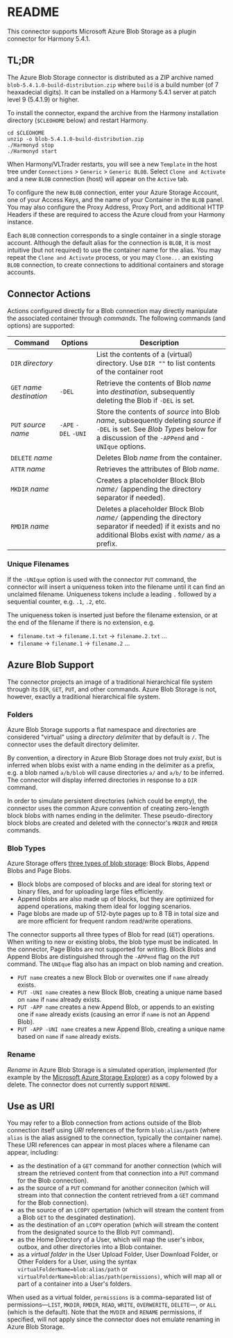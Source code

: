 # README #

This connector supports Microsoft Azure Blob Storage as a plugin connector
for Harmony 5.4.1.

## TL;DR ##

<!---
The POM for this project creates a ZIP archive intended to be expanded from
the Harmony installation directory (`$CLEOHOME` below).

```
git clone git@github.com:jthielens/connector-azure-blob-storage.git
mvn clean package
cp target/blob-5.4.1.0-SNAPSHOT-distribution.zip $CLEOHOME
cd $CLEOHOME
unzip -o blob-5.4.1.0-SNAPSHOT-distribution.zip
./Harmonyd stop
./Harmonyd start
```
--->

The Azure Blob Storage connector is distributed as a ZIP archive named
`blob-5.4.1.0-build-distribution.zip` where `build` is a build number
(of 7 heaxadecial digits).  It can be installed on a Harmony 5.4.1
server at patch level 9 (5.4.1.9) or higher.

To install the connector, expand the archive from the Harmony installation
directory (`$CLEOHOME` below) and restart Harmony.

```
cd $CLEOHOME
unzip -o blob-5.4.1.0-build-distribution.zip
./Harmonyd stop
./Harmonyd start
```

When Harmony/VLTrader restarts, you will see a new `Template` in the host tree
under `Connections` > `Generic` > `Generic BLOB`.  Select `Clone and Activate`
and a new `BLOB` connection (host) will appear on the `Active` tab.

To configure the new `BLOB` connection, enter your Azure Storage Account, one of your Access Keys, and the name of your Container in the `BLOB` panel.  You may also configure the Proxy Address, Proxy Port, and additional HTTP Headers if these are required to access the Azure cloud from your Harmony instance.

Each `BLOB` connection corresponds to a single container in a single storage account.  Although the default alias for the connection is `BLOB`, it is most
intuitive (but not required) to use the container name for the alias.
You may repeat the `Clone and Activate` process, or you may `Clone...` an existing `BLOB` connection, to create connections to additional containers and storage accounts.


## Connector Actions ##

Actions configured directly for a Blob connection may directly manipulate the
associated container through _commands_.  The following commands (and options)
are supported:

| Command | Options | Description |
|---------|---------|-------------|
| `DIR` _directory_    | &nbsp; | List the contents of a (virtual) directory.  Use `DIR ""` to list contents of the container root |
| `GET` _name_ _destination_ | `-DEL` | Retrieve the contents of Blob _name_ into _destination_, subsequently deleting the Blob if `-DEL` is set. |
| `PUT` _source_ _name_ | `-APE` `-DEL` `-UNI` | Store the contents of _source_ into Blob _name_, subsequently deleting _source_ if `-DEL` is set.  See *Blob Types* below for a discussion of the `-APPend` and `-UNIque` options. |
| `DELETE` _name_ | &nbsp; | Deletes Blob _name_ from the container. |
| `ATTR` _name_ | &nbsp; | Retrieves the attributes of Blob _name_. |
| `MKDIR` _name_ | &nbsp; | Creates a placeholder Block Blob _name_`/` (appending the directory separator if needed). |
| `RMDIR` _name_ | &nbsp; | Deletes a placeholder Block Blob _name_`/` (appending the directory separator if needed) if it exists and no additional Blobs exist with _name_`/` as a prefix. |



### Unique Filenames ###

If the `-UNIque` option is used with the connector `PUT` command, the connector
will insert a uniqueness token into the filename
until it can find an unclaimed filename.  Uniqueness tokens include a leading `.`
followed by a sequential counter, e.g. `.1`, `.2`, etc.

The uniqueness token
is inserted just before the filename extension, or at the end of the
filename if there is no extension, e.g.

* `filename.txt` &rarr; `filename.1.txt` &rarr; `filename.2.txt` &hellip;
* `filename` &rarr; `filename.1` &rarr; `filename.2` &hellip;

## Azure Blob Support ##

The connector projects an image of a traditional hierarchical file system
through its `DIR`, `GET`, `PUT`, and other commands.  Azure Blob Storage is
not, however, exactly a traditional hierarchical file system.

### Folders ###

Azure Blob Storage supports a flat namespace and directories are considered
"virtual" using a _directory delimiter_ that by default is `/`.  The connector
uses the default directory delimiter.

By convention, a directory in Azure Blob Storage does not truly _exist_, but
is inferred when blobs exist with a name ending in the delimiter as a prefix,
e.g. a blob named `a/b/blob` will cause directories `a/` and `a/b/` to be
inferred.  The connector will display inferred directories in response to a
`DIR` command.

In order to simulate persistent directories (which could be empty), the
connector uses the common Azure convention of creating zero-length block
blobs with names ending in the delimiter.  These pseudo-directory block blobs
are created and deleted with the connector's `MKDIR` and `RMDIR` commands.

### Blob Types ###

Azure Storage offers [three types of blob storage](https://docs.microsoft.com/en-us/azure/storage/blobs/storage-blob-pageblob-overview): Block Blobs, Append Blobs and Page Blobs.

* Block blobs are composed of blocks and are ideal for storing text or binary files, and for uploading large files efficiently.
* Append blobs are also made up of blocks, but they are optimized for append operations, making them ideal for logging scenarios.
* Page blobs are made up of 512-byte pages up to 8 TB in total size and are more efficient for frequent random read/write operations.

The connector supports all three types of Blob for read (`GET`) operations.
When writing to new or existing blobs, the blob type must be indicated.  In
the connector, Page Blobs are not supported for writing.  Block Blobs and Append
Blobs are distinguished through the `-APPend` flag on the `PUT` command.  The `UNIque` flag also has an impact on blob naming and creation.

* `PUT name` creates a new Block Blob or overwites one if `name` already exists.
* `PUT -UNI name` creates a new Block Blob, creating a unique name based on `name` if `name` already exists.
* `PUT -APP name` creates a new Append Blob, or appends to an existing one if `name` already exists (causing an error if `name` is not an Append Blob).
* `PUT -APP -UNI name` creates a new Append Blob, creating a unique name based on `name` if `name` already exists.


### Rename ###

_Rename_ in Azure Blob Storage is a simulated operation, implemented (for example
by the [Microsoft Azure Storage Explorer](https://azure.microsoft.com/en-us/features/storage-explorer/)) as a copy folowed by a delete.  The
connector does not currently support `RENAME`.

## Use as URI ##

You may refer to a Blob connection from actions outside of the Blob connection
itself using _URI_ references of the form `blob:alias/path` (where `alias` is
the alias assigned to the connection, typically the container name).  These
URI references can appear in most places where a filename can appear, including:

* as the destination of a `GET` command for another connection (which will stream the retrieved content from that connection into a `PUT` command for the Blob connection).
* as the source of a `PUT` command for another conneciton (which will stream into that connection the content retrieved from a `GET` command for the Blob connection).
* as the source of an `LCOPY` opertation (which will stream the content from a Blob `GET` to the desginated destination).
* as the destination of an `LCOPY` operation (which will stream the content from the designated source to the Blob `PUT` command).
* as the Home Directory of a User, which will map the user's inbox, outbox, and other directories into a Blob container.
* as a _virtual folder_ in the User Upload Folder, User Download Folder, or Other Folders for a User, using the syntax `virtualFolderName=blob:alias/path` or `virtualFolderName=blob:alias/path(permissions)`, which will map all or part of a container into a User's folders.

When used as a virtual folder, `permissions` is a comma-separated list of permissions&mdash;`LIST`, `MKDIR`, `RMDIR`, `READ`, `WRITE`, `OVERWERITE`, `DELETE`&mdash;, or `ALL` (which is the default).  Note that the `MVDIR` and `RENAME` permissions, if specified, will not apply since the connector does not emulate renaming in Azure Blob Storage.

